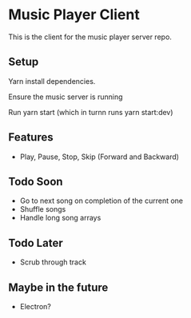 # Music Player Client

This is the client for the music player server repo.

## Setup

Yarn install dependencies.

Ensure the music server is running

Run yarn start (which in turnn runs yarn start:dev)

## Features

- Play, Pause, Stop, Skip (Forward and Backward)

## Todo Soon

- Go to next song on completion of the current one
- Shuffle songs
- Handle long song arrays

## Todo Later

- Scrub through track

## Maybe in the future

- Electron?
